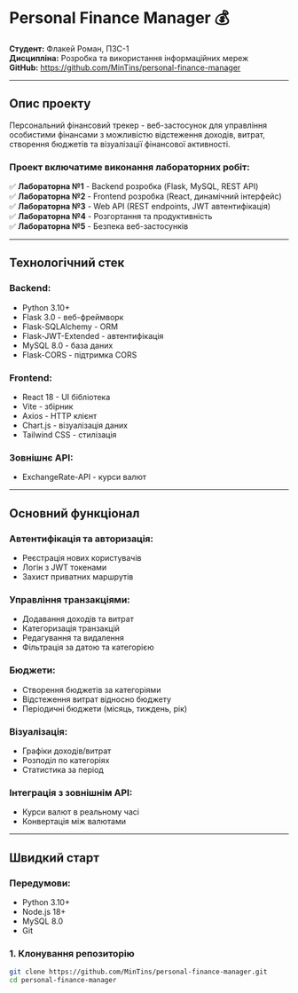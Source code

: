 # Personal Finance Manager 💰

**Студент:** Флакей Роман, ПЗС-1  
**Дисципліна:** Розробка та використання інформаційних мереж  
**GitHub:** https://github.com/MinTins/personal-finance-manager

---

## Опис проекту

Персональний фінансовий трекер - веб-застосунок для управління особистими фінансами з можливістю відстеження доходів, витрат, створення бюджетів та візуалізації фінансової активності.

### Проект включатиме виконання лабораторних робіт:

✅ **Лабораторна №1** - Backend розробка (Flask, MySQL, REST API)  
✅ **Лабораторна №2** - Frontend розробка (React, динамічний інтерфейс)  
✅ **Лабораторна №3** - Web API (REST endpoints, JWT автентифікація)  
✅ **Лабораторна №4** - Розгортання та продуктивність  
✅ **Лабораторна №5** - Безпека веб-застосунків

---

## Технологічний стек

### Backend:
- Python 3.10+
- Flask 3.0 - веб-фреймворк
- Flask-SQLAlchemy - ORM
- Flask-JWT-Extended - автентифікація
- MySQL 8.0 - база даних
- Flask-CORS - підтримка CORS

### Frontend:
- React 18 - UI бібліотека
- Vite - збірник
- Axios - HTTP клієнт
- Chart.js - візуалізація даних
- Tailwind CSS - стилізація

### Зовнішнє API:
- ExchangeRate-API - курси валют

---

## Основний функціонал

### Автентифікація та авторизація:
- Реєстрація нових користувачів
- Логін з JWT токенами
- Захист приватних маршрутів

### Управління транзакціями:
- Додавання доходів та витрат
- Категоризація транзакцій
- Редагування та видалення
- Фільтрація за датою та категорією

### Бюджети:
- Створення бюджетів за категоріями
- Відстеження витрат відносно бюджету
- Періодичні бюджети (місяць, тиждень, рік)

### Візуалізація:
- Графіки доходів/витрат
- Розподіл по категоріях
- Статистика за період

### Інтеграція з зовнішнім API:
- Курси валют в реальному часі
- Конвертація між валютами

---

## Швидкий старт

### Передумови:
- Python 3.10+
- Node.js 18+
- MySQL 8.0
- Git

### 1. Клонування репозиторію
```bash
git clone https://github.com/MinTins/personal-finance-manager.git
cd personal-finance-manager